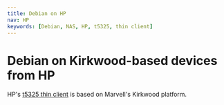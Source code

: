 ```yaml
---
title: Debian on HP
nav: HP
keywords: [Debian, NAS, HP, t5325, thin client]
---
```


<h1>Debian on Kirkwood-based devices from HP</h1>

HP's <a href = "t5325/">t5325 thin client</a> is based on Marvell's Kirkwood
platform.

